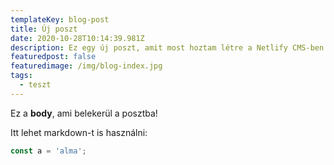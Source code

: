 ```yaml
---
templateKey: blog-post
title: Új poszt
date: 2020-10-28T10:14:39.981Z
description: Ez egy új poszt, amit most hoztam létre a Netlify CMS-ben.
featuredpost: false
featuredimage: /img/blog-index.jpg
tags:
  - teszt
---
```

Ez a **body**, ami belekerül a posztba!

Itt lehet markdown-t is használni:

```javascript
const a = 'alma';
```